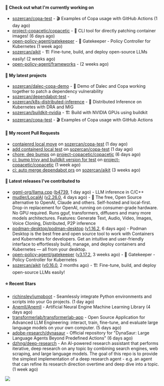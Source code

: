 #### 👷 Check out what I'm currently working on

- [sozercan/copa-test](https://github.com/sozercan/copa-test) - 🎬 Examples of Copa usage with GitHub Actions (1 day ago)
- [project-copacetic/copacetic](https://github.com/project-copacetic/copacetic) - 🧵 CLI tool for directly patching container images! (6 days ago)
- [open-policy-agent/gatekeeper](https://github.com/open-policy-agent/gatekeeper) - 🐊 Gatekeeper - Policy Controller for Kubernetes (1 week ago)
- [sozercan/aikit](https://github.com/sozercan/aikit) - 🏗️ Fine-tune, build, and deploy open-source LLMs easily! (2 weeks ago)
- [open-policy-agent/frameworks](https://github.com/open-policy-agent/frameworks) -  (2 weeks ago)

#### 🌱 My latest projects

- [sozercan/dalec-copa-demo](https://github.com/sozercan/dalec-copa-demo) - 🤝 Demo of Dalec and Copa working together to patch a dependency vulnerability
- [sozercan/dependabot-test](https://github.com/sozercan/dependabot-test) - 
- [sozercan/k8s-distributed-inference](https://github.com/sozercan/k8s-distributed-inference) - 🦄 Distributed Inference on Kubernetes with DRA and MIG
- [sozercan/buildkit-nvidia](https://github.com/sozercan/buildkit-nvidia) - 🏗️ Build with NVIDIA GPUs using buildkit
- [sozercan/copa-test](https://github.com/sozercan/copa-test) - 🎬 Examples of Copa usage with GitHub Actions

#### 🔨 My recent Pull Requests

- [contaienrd local move](https://github.com/sozercan/copa-test/pull/2) on [sozercan/copa-test](https://github.com/sozercan/copa-test) (1 day ago)
- [add containerd local test](https://github.com/sozercan/copa-test/pull/1) on [sozercan/copa-test](https://github.com/sozercan/copa-test) (1 day ago)
- [chore: dep bumps](https://github.com/project-copacetic/copacetic/pull/918) on [project-copacetic/copacetic](https://github.com/project-copacetic/copacetic) (6 days ago)
- [ci: bump trivy and buildkit version for test](https://github.com/project-copacetic/copacetic/pull/911) on [project-copacetic/copacetic](https://github.com/project-copacetic/copacetic) (1 week ago)
- [ci: auto merge dependabot prs](https://github.com/sozercan/aikit/pull/477) on [sozercan/aikit](https://github.com/sozercan/aikit) (3 weeks ago)

#### 🚀 Latest releases I've contributed to

- [ggml-org/llama.cpp](https://github.com/ggml-org/llama.cpp) ([b4739](https://github.com/ggml-org/llama.cpp/releases/tag/b4739), 1 day ago) - LLM inference in C/C&#43;&#43;
- [mudler/LocalAI](https://github.com/mudler/LocalAI) ([v2.26.0](https://github.com/mudler/LocalAI/releases/tag/v2.26.0), 4 days ago) - :robot: The free, Open Source alternative to OpenAI, Claude and others. Self-hosted and local-first. Drop-in replacement for OpenAI,  running on consumer-grade hardware. No GPU required. Runs gguf, transformers, diffusers and many more models architectures. Features: Generate Text, Audio, Video, Images, Voice Cloning, Distributed, P2P inference
- [podman-desktop/podman-desktop](https://github.com/podman-desktop/podman-desktop) ([v1.16.2](https://github.com/podman-desktop/podman-desktop/releases/tag/v1.16.2), 6 days ago) - Podman Desktop is the best free and open source tool to work with Containers and Kubernetes for developers. Get an intuitive and user-friendly interface to effortlessly build, manage, and deploy containers and Kubernetes — all from your desktop.
- [open-policy-agent/gatekeeper](https://github.com/open-policy-agent/gatekeeper) ([v3.17.2](https://github.com/open-policy-agent/gatekeeper/releases/tag/v3.17.2), 3 weeks ago) - 🐊 Gatekeeper - Policy Controller for Kubernetes
- [sozercan/aikit](https://github.com/sozercan/aikit) ([v0.16.0](https://github.com/sozercan/aikit/releases/tag/v0.16.0), 2 months ago) - 🏗️ Fine-tune, build, and deploy open-source LLMs easily!

#### ⭐ Recent Stars

- [richinsley/jumpboot](https://github.com/richinsley/jumpboot) - Seamlessly integrate Python environments and scripts into your Go projects. (1 day ago)
- [Anemll/Anemll](https://github.com/Anemll/Anemll) - Artificial Neural Engine Machine Learning Library (4 days ago)
- [transformerlab/transformerlab-app](https://github.com/transformerlab/transformerlab-app) - Open Source Application for Advanced LLM Engineering: interact, train, fine-tune, and evaluate large language models on your own computer. (5 days ago)
- [adobe-research/dynasaur](https://github.com/adobe-research/dynasaur) - Official repository for &#34;DynaSaur: Large Language Agents Beyond Predefined Actions&#34; (6 days ago)
- [dzhng/deep-research](https://github.com/dzhng/deep-research) - An AI-powered research assistant that performs iterative, deep research on any topic by combining search engines, web scraping, and large language models.  The goal of this repo is to provide the simplest implementation of a deep research agent - e.g. an agent that can refine its research direction overtime and deep dive into a topic. (1 week ago)

![](https://github-readme-stats.vercel.app/api?username=sozercan&theme=vision-friendly-dark&hide_border=false&include_all_commits=true&count_private=true)
